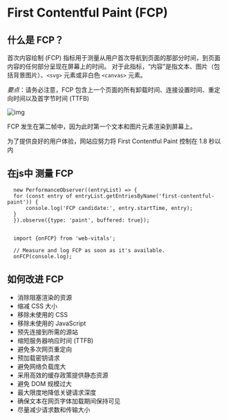 # First Contentful Paint (FCP)

## 什么是 FCP？

  首次内容绘制 (FCP) 指标用于测量从用户首次导航到页面的那部分时间，到页面内容的任何部分呈现在屏幕上的时间。
  对于此指标，“内容”是指文本、图片（包括背景图片）、`<svg>` 元素或非白色 `<canvas>` 元素。

  *要点*：请务必注意，FCP 包含上一个页面的所有卸载时间、连接设置时间、重定向时间以及首字节时间 (TTFB)

  ![img](https://web.dev/static/articles/fcp/image/fcp-timeline-googlecom_856.png?hl=zh-cn)

  FCP 发生在第二帧中，因为此时第一个文本和图片元素渲染到屏幕上。

  为了提供良好的用户体验，网站应努力将 First Contentful Paint 控制在 1.8 秒以内

## 在js中 测量 FCP

  ```JS
    new PerformanceObserver((entryList) => {
    for (const entry of entryList.getEntriesByName('first-contentful-paint')) {
        console.log('FCP candidate:', entry.startTime, entry);
    }
    }).observe({type: 'paint', buffered: true});


    import {onFCP} from 'web-vitals';

    // Measure and log FCP as soon as it's available.
    onFCP(console.log);
  ```


## 如何改进 FCP

- 消除阻塞渲染的资源
- 缩减 CSS 大小
- 移除未使用的 CSS
- 移除未使用的 JavaScript
- 预先连接到所需的源站
- 缩短服务器响应时间 (TTFB)
- 避免多次网页重定向
- 预加载密钥请求
- 避免网络负载庞大
- 采用高效的缓存政策提供静态资源
- 避免 DOM 规模过大
- 最大限度地降低关键请求深度
- 确保文本在网页字体加载期间保持可见
- 尽量减少请求数和传输大小